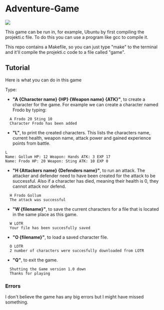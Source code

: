 # Adventure-Game
  ![](https://cdn-www.comingsoon.net/assets/uploads/2021/01/lord-of-the-rings-e1610547648423.jpg)

This game can be run in, for example, Ubuntu by first compiling the projekti.c file. To do this you can use a program like gcc to compile it.

This repo contains a Makefile, so you can just type "make" to the terminal and it'll compile the projekti.c code to a file called "game".

## Tutorial

Here is what you can do in this game

Type:

  - **"A {Character name} {HP} {Weapon name} {ATK}"**, to create a character for the game. For example we can create a character named Frodo by typing:
  ```
    A Frodo 20 Sting 10
    Character Frodo has been added
  ```

  - **"L"**, to print the created characters. This lists the characters name, current health, weapon name, attack power and gained experience points from battle.
  ```
  L
  Name: Gollum HP: 12 Weapon: Hands ATK: 3 EXP 17
  Name: Frodo HP: 20 Weapon: Sting ATK: 10 EXP 0
  ```

  - **"H {Attackers name} {Defenders name}"**, to run an attack. The attacker and defender need to have been created for the attack to be successful. Also if a character has died, meaning their health is 0, they cannot attack nor defend.
  ```
    H Frodo Gollum
    The attack was successful
  ```
  - **"W {filename}"**, to save the current characters for a file that is located in the same place as this game.
  ```
    W LOTR
    Your file has been succesfully saved
  ```
  - **"O {filename}"**, to load a saved character file.
  ```
    O LOTR
    2 number of characters were succesfully downloaded from LOTR
  ```
  - **"Q"**, to exit the game.
  ```
    Shutting the Game version 1.0 down
    Thanks for playing
  ```

### Errors
I don't believe the game has any big errors but I might have missed something.
